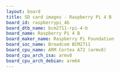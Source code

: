 ```yaml
---
layout: board
title: SD card images - Raspberry Pi 4 B
board_id: raspberrypi_4b
board_dtb_name: bcm2711-rpi-4-b
board_name: Raspberry Pi 4 B
board_maker_name: Raspberry Pi Foundation
board_soc_name: Broadcom BCM2711
board_cpu_name: ARM Cortex A72 (armv8)
board_cpu_arch_isa: armv8
board_cpu_arch_debian: arm64
---
```

